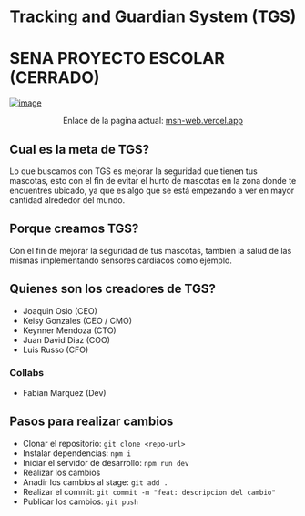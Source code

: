 <h1 align="center">Tracking and Guardian System (TGS)</h1>
<h1 aling="center">   SENA PROYECTO ESCOLAR (CERRADO)</h1>
<a href="https://msn-web.vercel.app"><img src="https://github.com/user-attachments/assets/4778332d-9554-4f44-ade9-10ca39ef15a5" alt="image"></a>
<p align="center">Enlace de la pagina actual: <a href="https://msn-web.vercel.app">msn-web.vercel.app</a></p>

<h2>Cual es la meta de TGS?</h2>
<p>Lo que buscamos con TGS es mejorar la seguridad que tienen tus mascotas, esto con el fin de evitar el hurto de mascotas en la zona donde te encuentres ubicado, ya que es algo que se está empezando a ver en mayor cantidad alrededor del mundo.</p>

<h2>Porque creamos TGS?</h2>
<p>
    Con el fin de mejorar la seguridad de tus mascotas, también la salud de las mismas implementando sensores cardiacos como ejemplo.
</p>

<h2>Quienes son los creadores de TGS?</h2>
<ul>
    <li>Joaquin Osio (CEO) </li>
    <li>Keisy Gonzales (CEO / CMO) </li>
    <li>Keynner Mendoza (CTO) </li>
    <li>Juan David Diaz (COO)</li> 
    <li>Luis Russo (CFO)</li>
</ul>

<h3>Collabs</h3>
<ul>
    <li>Fabian Marquez (Dev)</li>
</ul>

<h2>Pasos para realizar cambios</h2>
  <ul>
    <li>Clonar el repositorio: <code>git clone &lt;repo-url&gt;</code></li>
    <li>Instalar dependencias: <code>npm i</code></li>
    <li>Iniciar el servidor de desarrollo: <code>npm run dev</code></li>
    <li>Realizar los cambios</li>
    <li>Anadir los cambios al stage: <code>git add .</code></li>
    <li>Realizar el commit: <code>git commit -m "feat: descripcion del cambio"</code></li>
    <li>Publicar los cambios: <code>git push</code></li>
    
